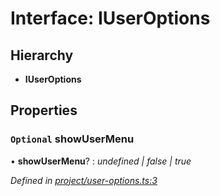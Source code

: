 # Interface: IUserOptions

## Hierarchy

* **IUserOptions**

## Properties

### `Optional` showUserMenu

• **showUserMenu**? : *undefined | false | true*

*Defined in [project/user-options.ts:3](https://github.com/TNOCS/csnext/blob/b9521f0/packages/cs-core/src/project/user-options.ts#L3)*
